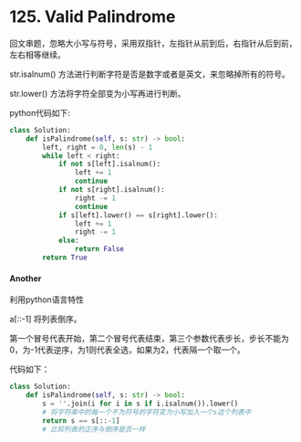# 125. Valid Palindrome

回文串题，忽略大小写与符号，采用双指针，左指针从前到后，右指针从后到前，左右相等继续。

str.isalnum() 方法进行判断字符是否是数字或者是英文，来忽略掉所有的符号。

str.lower() 方法将字符全部变为小写再进行判断。

python代码如下:

```python
class Solution:
    def isPalindrome(self, s: str) -> bool:
        left, right = 0, len(s) - 1
        while left < right:
            if not s[left].isalnum():
                left += 1
                continue
            if not s[right].isalnum():
                right -= 1
                continue
            if s[left].lower() == s[right].lower():
                left += 1
                right -= 1
            else:
                return False
        return True
```

#### Another

利用python语言特性

a[::-1] 将列表倒序。

第一个冒号代表开始，第二个冒号代表结束，第三个参数代表步长，步长不能为0，为-1代表逆序，为1则代表全选，如果为2，代表隔一个取一个。

代码如下：

```python
class Solution:
    def isPalindrome(self, s: str) -> bool:
        s = ''.join(i for i in s if i.isalnum()).lower()
        # 将字符串中的每一个不为符号的字符变为小写加入一个s这个列表中
        return s == s[::-1]
    	# 比较列表的正序与倒序是否一样
```

